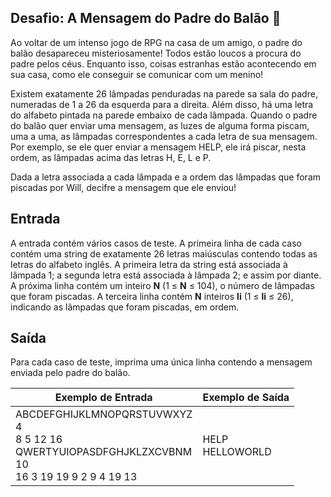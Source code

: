 ## Desafio: A Mensagem do Padre do Balão :balloon:

Ao voltar de um intenso jogo de RPG na casa de um amigo, o padre do balão desapareceu misteriosamente! Todos estão loucos a procura do padre pelos céus. Enquanto isso, coisas estranhas estão acontecendo em sua casa, como ele conseguir se comunicar com um menino!

Existem exatamente 26 lâmpadas penduradas na parede sa sala do padre, numeradas de 1 a 26 da esquerda para a direita. Além disso, há uma letra do alfabeto pintada na parede embaixo de cada lâmpada. Quando o padre do balão quer enviar uma mensagem, as luzes de alguma forma piscam, uma a uma, as lâmpadas correspondentes a cada letra de sua mensagem. Por exemplo, se ele quer enviar a mensagem HELP, ele irá piscar, nesta ordem, as lâmpadas acima das letras H, E, L e P.

Dada a letra associada a cada lâmpada e a ordem das lâmpadas que foram piscadas por Will, decifre a mensagem que ele enviou!

## Entrada

A entrada contém vários casos de teste. A primeira linha de cada caso contém uma string de exatamente 26 letras maiúsculas contendo todas as letras do alfabeto inglês. A primeira letra da string está associada à lâmpada 1; a segunda letra está associada à lâmpada 2; e assim por diante. A próxima linha contém um inteiro **N** (1 ≤ **N** ≤ 104), o número de lâmpadas que foram piscadas. A terceira linha contém **N** inteiros **li** (1 ≤ **li** ≤ 26), indicando as lâmpadas que foram piscadas, em ordem.

## Saída

Para cada caso de teste, imprima uma única linha contendo a mensagem enviada pelo padre do balão.

 

| Exemplo de Entrada                                           | Exemplo de Saída      |
| ------------------------------------------------------------ | --------------------- |
| ABCDEFGHIJKLMNOPQRSTUVWXYZ<br />4<br />8 5 12 16 <br />QWERTYUIOPASDFGHJKLZXCVBNM <br />10 <br />16 3 19 19 9 2 9 4 19 13 | HELP <br />HELLOWORLD |